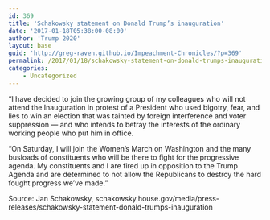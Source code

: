 ```yaml
---
id: 369
title: 'Schakowsky statement on Donald Trump’s inauguration'
date: '2017-01-18T05:38:00-08:00'
author: 'Trump 2020'
layout: base
guid: 'http://greg-raven.github.io/Impeachment-Chronicles/?p=369'
permalink: /2017/01/18/schakowsky-statement-on-donald-trumps-inauguration/
categories:
    - Uncategorized
---
```


“I have decided to join the growing group of my colleagues who will not attend the Inauguration in protest of a President who used bigotry, fear, and lies to win an election that was tainted by foreign interference and voter suppression — and who intends to betray the interests of the ordinary working people who put him in office.

“On Saturday, I will join the Women’s March on Washington and the many busloads of constituents who will be there to fight for the progressive agenda. My constituents and I are fired up in opposition to the Trump Agenda and are determined to not allow the Republicans to destroy the hard fought progress we’ve made.”

Source: Jan Schakowsky, schakowsky.house.gov/media/press-releases/schakowsky-statement-donald-trumps-inauguration